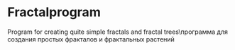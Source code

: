 # Fractalprogram
Program for creating quite simple fractals and fractal trees\программа для создания простых фракталов и фрактальных растений
